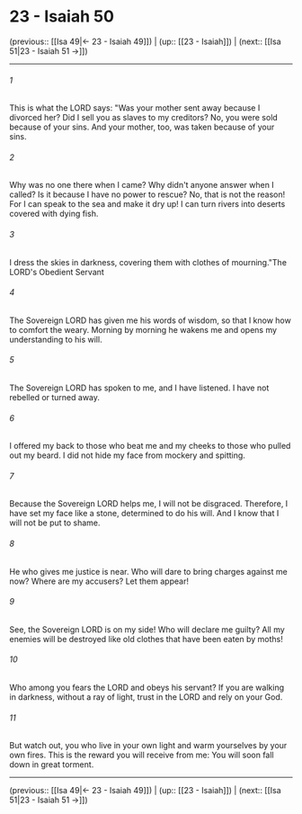 # 23 - Isaiah 50

(previous:: [[Isa 49|← 23 - Isaiah 49]]) | (up:: [[23 - Isaiah]]) | (next:: [[Isa 51|23 - Isaiah 51 →]])

***


###### 1 
This is what the LORD says: "Was your mother sent away because I divorced her? Did I sell you as slaves to my creditors? No, you were sold because of your sins. And your mother, too, was taken because of your sins. 

###### 2 
Why was no one there when I came? Why didn't anyone answer when I called? Is it because I have no power to rescue? No, that is not the reason! For I can speak to the sea and make it dry up! I can turn rivers into deserts covered with dying fish. 

###### 3 
I dress the skies in darkness, covering them with clothes of mourning."The LORD's Obedient Servant 

###### 4 
The Sovereign LORD has given me his words of wisdom, so that I know how to comfort the weary. Morning by morning he wakens me and opens my understanding to his will. 

###### 5 
The Sovereign LORD has spoken to me, and I have listened. I have not rebelled or turned away. 

###### 6 
I offered my back to those who beat me and my cheeks to those who pulled out my beard. I did not hide my face from mockery and spitting. 

###### 7 
Because the Sovereign LORD helps me, I will not be disgraced. Therefore, I have set my face like a stone, determined to do his will. And I know that I will not be put to shame. 

###### 8 
He who gives me justice is near. Who will dare to bring charges against me now? Where are my accusers? Let them appear! 

###### 9 
See, the Sovereign LORD is on my side! Who will declare me guilty? All my enemies will be destroyed like old clothes that have been eaten by moths! 

###### 10 
Who among you fears the LORD and obeys his servant? If you are walking in darkness, without a ray of light, trust in the LORD and rely on your God. 

###### 11 
But watch out, you who live in your own light and warm yourselves by your own fires. This is the reward you will receive from me: You will soon fall down in great torment.

***

(previous:: [[Isa 49|← 23 - Isaiah 49]]) | (up:: [[23 - Isaiah]]) | (next:: [[Isa 51|23 - Isaiah 51 →]])
